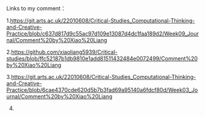 Links to my comment：

1.https://git.arts.ac.uk/22010608/Critical-Studies_Computational-Thinking-and-Creative-Practice/blob/c637d817d9c55ac97d109e13087d4dc1faa189d2/Week09_Journal/Comment%20by%20Xiao%20Liang

2.https://github.com/xiaoliang5939/Critical-studies/blob/ffc52187b1db9810e1add81511432484e0072499/Comment%20by%20Xiao%20Liang

3.https://git.arts.ac.uk/22010608/Critical-Studies_Computational-Thinking-and-Creative-Practice/blob/6cae4370cde620d5b7b3fad69a95140a6fdcf80d/Week03_Journal/Comment%20by%20Xiao%20Liang

4.
